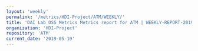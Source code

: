 ```yaml
---
layout: 'weekly'
permalink: '/metrics/HDI-Project/ATM/WEEKLY/'
title: 'DAI Lab OSS Metrics Metrics report for ATM | WEEKLY-REPORT-2019-05-19'
organization: 'HDI-Project'
repository: 'ATM'
current_date: '2019-05-19'
---
```

